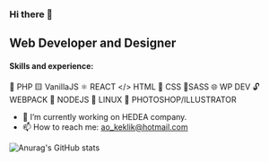 ### Hi there 👋
## Web Developer and Designer

####  Skills and experience: 
🐘 PHP 🟨 VanillaJS  ⚛️ REACT </> HTML 🌈 CSS 💅SASS 🌐 WP DEV 🔓 WEBPACK 🎂 NODEJS 🐧 LINUX 📸 PHOTOSHOP/ILLUSTRATOR

- 🔭 I’m currently working on HEDEA company.  
- 📫 How to reach me: ao_keklik@hotmail.com 


![Anurag's GitHub stats](https://github-readme-stats.vercel.app/api?username=AOKeklik&show_icons=true&theme=transparent)
